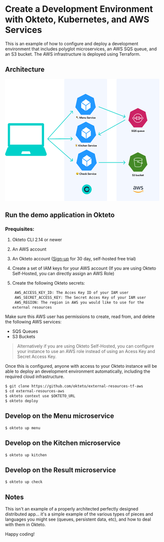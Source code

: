 # Create a Development Environment with Okteto, Kubernetes, and AWS Services

This is an example of how to configure and deploy a development environment that includes polyglot microservices, an AWS SQS queue, and an S3 bucket. The AWS infrastructure is deployed using Terraform.

## Architecture

![Architecture diagram](https://raw.githubusercontent.com/okteto/external-resources-aws/main/docs/architecture.png)

## Run the demo application in Okteto

### Prequisites:
1. Okteto CLI 2.14 or newer
1. An AWS account
1. An Okteto account ([Sign-up](https://www.okteto.com/try-free/) for 30 day, self-hosted free trial)
1. Create a set of IAM keys for your AWS account (If you are using Okteto Self-Hosted, you can directly assign an AWS Role)
1. Create the following Okteto secrets:

        AWS_ACCESS_KEY_ID: The Acces Key ID of your IAM user
        AWS_SECRET_ACCESS_KEY: The Secret Acces Key of your IAM user
        AWS_REGION: The region in AWS you would like to use for the external resources

Make sure this AWS user has permissions to create, read from, and delete the following AWS services:

- SQS Queues
- S3 Buckets

> Alternatively if you are using Okteto Self-Hosted, you can configure your instance to use an AWS role instead of using an Acess Key and Secret Access Key.

Once this is configured, anyone with access to your Okteto instance will be able to deploy an development environment automatically, including the required cloud infrastructure.


```
$ git clone https://github.com/okteto/external-resources-tf-aws
$ cd external-resources-aws
$ okteto context use $OKTETO_URL
$ okteto deploy
```

## Develop on the Menu microservice

```
$ okteto up menu
```

## Develop on the Kitchen microservice

```
$ okteto up kitchen
```

## Develop on the Result microservice

```
$ okteto up check
```

## Notes

This isn't an example of a properly architected perfectly designed distributed app... it's a simple
example of the various types of pieces and languages you might see (queues, persistent data, etc), and how to
deal with them in Okteto.

Happy coding!
